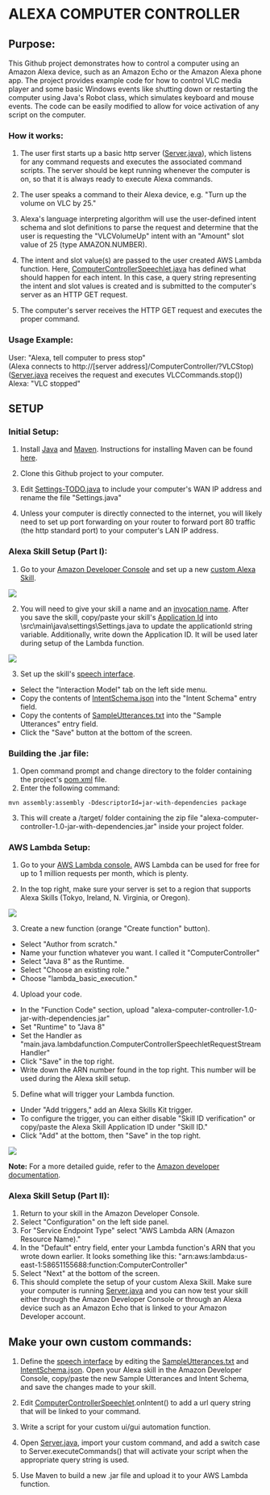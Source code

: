 # ALEXA COMPUTER CONTROLLER

## Purpose:

This Github project demonstrates how to control a computer using an Amazon Alexa device, such as an Amazon Echo or the Amazon Alexa phone app. The project provides example code for how to control VLC media player and some basic Windows events like shutting down or restarting the computer using Java's Robot class, which simulates keyboard and mouse events. The code can be easily modified to allow for voice activation of any script on the computer.

### How it works:

1. The user first starts up a basic http server ([Server.java](src/main/server/Server.java)), which listens for any command requests and executes the associated command scripts. The server should be kept running whenever the computer is on, so that it is always ready to execute Alexa commands.

2. The user speaks a command to their Alexa device, e.g. "Turn up the volume on VLC by 25."

3. Alexa's language interpreting algorithm will use the user-defined intent schema and slot definitions to parse the request and determine that the user is requesting the "VLCVolumeUp" intent with an "Amount" slot value of 25 (type AMAZON.NUMBER).

4. The intent and slot value(s) are passed to the user created AWS Lambda function. Here, [ComputerControllerSpeechlet.java](/src/main/java/lambdafunction/ComputerControllerSpeechlet.java) has defined what should happen for each intent. In this case, a query string representing the intent and slot values is created and is submitted to the computer's server as an HTTP GET request.

5. The computer's server receives the HTTP GET request and executes the proper command.

### Usage Example:
User: "Alexa, tell computer to press stop" <br />
(Alexa connects to http://[server address]/ComputerController/?VLCStop) <br />
([Server.java](src/main/server/Server.java) receives the request and executes VLCCommands.stop()) <br />
Alexa: "VLC stopped"

## SETUP

### Initial Setup:

1) Install [Java](https://www.java.com/en/download/help/download\_options.xml) and [Maven](http://maven.apache.org/download.cgi). Instructions for installing Maven can be found [here](http://maven.apache.org/install.html).

2) Clone this Github project to your computer.

3) Edit [Settings-TODO.java](/src/main/java/settings/Settings-TODO.java) to include your computer's WAN IP address and rename the file "Settings.java"

4) Unless your computer is directly connected to the internet, you will likely need to set up port forwarding on your router to forward port 80 traffic (the http standard port) to your computer's LAN IP address.

### Alexa Skill Setup (Part I):

1) Go to your [Amazon Developer Console](https://developer.amazon.com/edw/home.html#/) and set up a new [custom Alexa Skill](https://developer.amazon.com/docs/custom-skills/understanding-custom-skills.html).

![](https://i.imgur.com/ZTJSeB0.png)

 
2) You will need to give your skill a name and an [invocation name](https://developer.amazon.com/docs/custom-skills/choose-the-invocation-name-for-a-custom-skill.html). After you save the skill, copy/paste your skill's [Application Id](https://developer.amazon.com/docs/custom-skills/handle-requests-sent-by-alexa.html#getting-the-application-id-for-a-skill) into \src\main\java\settings\Settings.java to update the applicationId string variable. Additionally, write down the Application ID. It will be used later during setup of the Lambda function.

![](https://i.imgur.com/WJT1peI.png)


3) Set up the skill's [speech interface](https://developer.amazon.com/docs/custom-skills/define-the-interaction-model-in-json-and-text.html).

- Select the "Interaction Model" tab on the left side menu.
- Copy the contents of [IntentSchema.json](/src/main/java/speechAssets/IntentSchema.json) into the "Intent Schema" entry field.
- Copy the contents of [SampleUtterances.txt](/src/main/java/speechAssets/SampleUtterances.txt) into the "Sample Utterances" entry field.
- Click the "Save" button at the bottom of the screen.

### Building the .jar file:

1. Open command prompt and change directory to the folder containing the project's [pom.xml](/pom.xml) file.
2. Enter the following command: <br />
```
mvn assembly:assembly -DdescriptorId=jar-with-dependencies package
```
3. This will create a /target/ folder containing the zip file "alexa-computer-controller-1.0-jar-with-dependencies.jar" inside your project folder.

### AWS Lambda Setup:

1) Go to your [AWS Lambda console.](https://console.aws.amazon.com/lambda/) AWS Lambda can be used for free for up to 1 million requests per month, which is plenty.

2) In the top right, make sure your server is set to a region that supports Alexa Skills (Tokyo, Ireland, N. Virginia, or Oregon).

![](https://i.imgur.com/Qr9Nq7w.png)

3) Create a new function (orange "Create function" button).

- Select "Author from scratch."
- Name your function whatever you want. I called it "ComputerController"
- Select "Java 8" as the Runtime.
- Select "Choose an existing role."
- Choose "lambda\_basic\_execution."

4) Upload your code.

- In the "Function Code" section, upload "alexa-computer-controller-1.0-jar-with-dependencies.jar"
- Set "Runtime" to "Java 8"
- Set the Handler as
"main.java.lambdafunction.ComputerControllerSpeechletRequestStreamHandler"
- Click "Save" in the top right.
- Write down the ARN number found in the top right. This number will be used during the Alexa skill setup.


5) Define what will trigger your Lambda function.

- Under "Add triggers," add an Alexa Skills Kit trigger.
- To configure the trigger, you can either disable "Skill ID verification" or copy/paste the Alexa Skill Application ID under "Skill ID."
- Click "Add" at the bottom, then "Save" in the top right.

![](https://i.imgur.com/cutox06.png)

**Note:** For a more detailed guide, refer to the [Amazon developer documentation](https://developer.amazon.com/docs/custom-skills/host-a-custom-skill-as-an-aws-lambda-function.html#create-a-lambda-function-for-an-alexa-skill).

### Alexa Skill Setup (Part II):

1. Return to your skill in the Amazon Developer Console.
2. Select "Configuration" on the left side panel.
3. For "Service Endpoint Type" select "AWS Lambda ARN (Amazon Resource Name)."
4. In the "Default" entry field, enter your Lambda function's ARN that you wrote down earlier. It looks something like this: "arn:aws:lambda:us-east-1:58651155688:function:ComputerController"
5. Select "Next" at the bottom of the screen.
6. This should complete the setup of your custom Alexa Skill. Make sure your computer is running [Server.java](src/main/server/Server.java) and you can now test your skill either through the Amazon Developer Console or through an Alexa device such as an Amazon Echo that is linked to your Amazon Developer account.

## Make your own custom commands:

1) Define the [speech interface](https://developer.amazon.com/docs/custom-skills/define-the-interaction-model-in-json-and-text.html) by editing the [SampleUtterances.txt](/src/main/java/speechAssets/SampleUtterances.txt) and [IntentSchema.json](/src/main/java/speechAssets/IntentSchema.json). Open your Alexa skill in the Amazon Developer Console, copy/paste the new Sample Utterances and Intent Schema, and save the changes made to your skill.

2) Edit [ComputerControllerSpeechlet](/src/main/java/lambdafunction/ComputerControllerSpeechlet.java).onIntent() to add a url query string that will be linked to your command.

3) Write a script for your custom ui/gui automation function.

4) Open [Server.java](src/main/server/Server.java), import your custom command, and add a switch case to Server.executeCommands() that will activate your script when the appropriate query string is used.

5) Use Maven to build a new .jar file and upload it to your AWS Lambda function.
